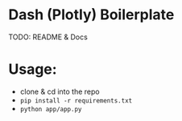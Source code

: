 # Dash (Plotly) Boilerplate
TODO: README & Docs

# Usage:
-  clone & cd into the repo
- `pip install -r requirements.txt`
- `python app/app.py`

